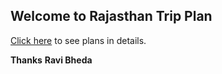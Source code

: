## Welcome to Rajasthan Trip Plan

[Click here](https://bheda91.github.io/Rajasthan-Trip/Plan) to see plans in details.

**Thanks**
**Ravi Bheda**
